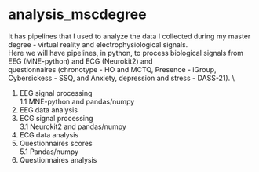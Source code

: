 # analysis_mscdegree #

It has pipelines that I used to analyze the data I collected during my master degree - virtual reality and electrophysiological signals. \
Here we will have pipelines, in python, to process biological signals from EEG (MNE-python) and ECG (Neurokit2) and \
questionnaires (chronotype - HO and MCTQ, Presence - iGroup, Cybersickess - SSQ, and Anxiety, depression and stress - DASS-21). \
1. EEG signal processing\
1.1 MNE-python and pandas/numpy
2. EEG data analysis
3. ECG signal processing\
3.1 Neurokit2 and pandas/numpy
4. ECG data analysis
5. Questionnaires scores\
5.1 Pandas/numpy
6. Questionnaires analysis
